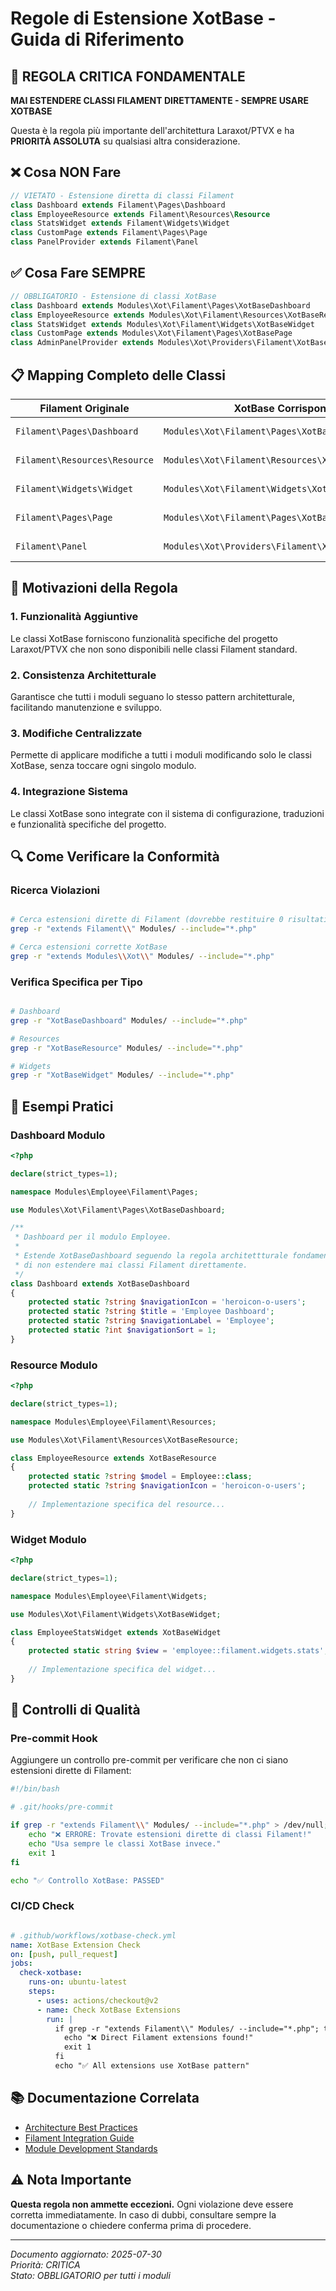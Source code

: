 # Regole di Estensione XotBase - Guida di Riferimento

## 🚨 REGOLA CRITICA FONDAMENTALE

**MAI ESTENDERE CLASSI FILAMENT DIRETTAMENTE - SEMPRE USARE XOTBASE**

Questa è la regola più importante dell'architettura Laraxot/PTVX e ha **PRIORITÀ ASSOLUTA** su qualsiasi altra considerazione.

## ❌ Cosa NON Fare

```php
// VIETATO - Estensione diretta di classi Filament
class Dashboard extends Filament\Pages\Dashboard
class EmployeeResource extends Filament\Resources\Resource
class StatsWidget extends Filament\Widgets\Widget
class CustomPage extends Filament\Pages\Page
class PanelProvider extends Filament\Panel
```

## ✅ Cosa Fare SEMPRE

```php
// OBBLIGATORIO - Estensione di classi XotBase
class Dashboard extends Modules\Xot\Filament\Pages\XotBaseDashboard
class EmployeeResource extends Modules\Xot\Filament\Resources\XotBaseResource
class StatsWidget extends Modules\Xot\Filament\Widgets\XotBaseWidget
class CustomPage extends Modules\Xot\Filament\Pages\XotBasePage
class AdminPanelProvider extends Modules\Xot\Providers\Filament\XotBasePanelProvider
```

## 📋 Mapping Completo delle Classi

| Filament Originale | XotBase Corrispondente | Utilizzo |
|-------------------|------------------------|----------|
| `Filament\Pages\Dashboard` | `Modules\Xot\Filament\Pages\XotBaseDashboard` | Dashboard moduli |
| `Filament\Resources\Resource` | `Modules\Xot\Filament\Resources\XotBaseResource` | Risorse CRUD |
| `Filament\Widgets\Widget` | `Modules\Xot\Filament\Widgets\XotBaseWidget` | Widget dashboard |
| `Filament\Pages\Page` | `Modules\Xot\Filament\Pages\XotBasePage` | Pagine custom |
| `Filament\Panel` | `Modules\Xot\Providers\Filament\XotBasePanelProvider` | Panel provider |

## 🎯 Motivazioni della Regola

### 1. **Funzionalità Aggiuntive**
Le classi XotBase forniscono funzionalità specifiche del progetto Laraxot/PTVX che non sono disponibili nelle classi Filament standard.

### 2. **Consistenza Architetturale**
Garantisce che tutti i moduli seguano lo stesso pattern architetturale, facilitando manutenzione e sviluppo.

### 3. **Modifiche Centralizzate**
Permette di applicare modifiche a tutti i moduli modificando solo le classi XotBase, senza toccare ogni singolo modulo.

### 4. **Integrazione Sistema**
Le classi XotBase sono integrate con il sistema di configurazione, traduzioni e funzionalità specifiche del progetto.

## 🔍 Come Verificare la Conformità

### Ricerca Violazioni
```bash

# Cerca estensioni dirette di Filament (dovrebbe restituire 0 risultati)
grep -r "extends Filament\\" Modules/ --include="*.php"

# Cerca estensioni corrette XotBase
grep -r "extends Modules\\Xot\\" Modules/ --include="*.php"
```

### Verifica Specifica per Tipo
```bash

# Dashboard
grep -r "XotBaseDashboard" Modules/ --include="*.php"

# Resources
grep -r "XotBaseResource" Modules/ --include="*.php"

# Widgets
grep -r "XotBaseWidget" Modules/ --include="*.php"
```

## 📝 Esempi Pratici

### Dashboard Modulo
```php
<?php

declare(strict_types=1);

namespace Modules\Employee\Filament\Pages;

use Modules\Xot\Filament\Pages\XotBaseDashboard;

/**
 * Dashboard per il modulo Employee.
 * 
 * Estende XotBaseDashboard seguendo la regola architettturale fondamentale
 * di non estendere mai classi Filament direttamente.
 */
class Dashboard extends XotBaseDashboard
{
    protected static ?string $navigationIcon = 'heroicon-o-users';
    protected static ?string $title = 'Employee Dashboard';
    protected static ?string $navigationLabel = 'Employee';
    protected static ?int $navigationSort = 1;
}
```

### Resource Modulo
```php
<?php

declare(strict_types=1);

namespace Modules\Employee\Filament\Resources;

use Modules\Xot\Filament\Resources\XotBaseResource;

class EmployeeResource extends XotBaseResource
{
    protected static ?string $model = Employee::class;
    protected static ?string $navigationIcon = 'heroicon-o-users';
    
    // Implementazione specifica del resource...
}
```

### Widget Modulo
```php
<?php

declare(strict_types=1);

namespace Modules\Employee\Filament\Widgets;

use Modules\Xot\Filament\Widgets\XotBaseWidget;

class EmployeeStatsWidget extends XotBaseWidget
{
    protected static string $view = 'employee::filament.widgets.stats';
    
    // Implementazione specifica del widget...
}
```

## 🚨 Controlli di Qualità

### Pre-commit Hook
Aggiungere un controllo pre-commit per verificare che non ci siano estensioni dirette di Filament:

```bash
#!/bin/bash

# .git/hooks/pre-commit

if grep -r "extends Filament\\" Modules/ --include="*.php" > /dev/null; then
    echo "❌ ERRORE: Trovate estensioni dirette di classi Filament!"
    echo "Usa sempre le classi XotBase invece."
    exit 1
fi

echo "✅ Controllo XotBase: PASSED"
```

### CI/CD Check
```yaml

# .github/workflows/xotbase-check.yml
name: XotBase Extension Check
on: [push, pull_request]
jobs:
  check-xotbase:
    runs-on: ubuntu-latest
    steps:
      - uses: actions/checkout@v2
      - name: Check XotBase Extensions
        run: |
          if grep -r "extends Filament\\" Modules/ --include="*.php"; then
            echo "❌ Direct Filament extensions found!"
            exit 1
          fi
          echo "✅ All extensions use XotBase pattern"
```

## 📚 Documentazione Correlata

- [Architecture Best Practices](./architecture_best_practices.md)
- [Filament Integration Guide](./filament_integration.md)
- [Module Development Standards](./module_development_standards.md)

## ⚠️ Nota Importante

**Questa regola non ammette eccezioni.** Ogni violazione deve essere corretta immediatamente. In caso di dubbi, consultare sempre la documentazione o chiedere conferma prima di procedere.

---

*Documento aggiornato: 2025-07-30*  
*Priorità: CRITICA*  
*Stato: OBBLIGATORIO per tutti i moduli*

